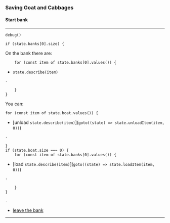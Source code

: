 ### Saving Goat and Cabbages
#### Start bank
---
`debug()`

    if (state.banks[0].size) {

On the bank there are:

        for (const item of state.banks[0].values()) {

* `state.describe(item)`

`-`

        }
    }


You can:

    for (const item of state.boat.values()) {

* [unload `state.describe(item)`](`goto((state) => state.unloadItem(item, 0))`)

`-`

    }
    if (state.boat.size === 0) {
        for (const item of state.banks[0].values()) {

* [load `state.describe(item)`](`goto((state) => state.loadItem(item, 0))`)

`-`

        }
    }

`-`

* [leave the bank](`goto('river')`)

---
